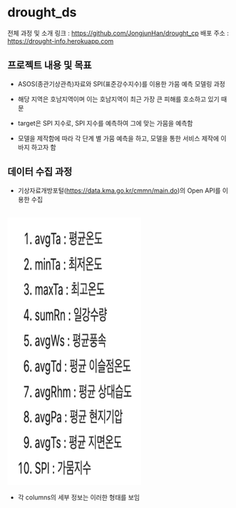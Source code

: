 # drought_ds
<p align="justify">
</p>

전체 과정 및 소개 링크 : https://github.com/JongjunHan/drought_cp
배포 주소 : https://drought-info.herokuapp.com

## 프로젝트 내용 및 목표

- ASOS(종관기상관측)자료와 SPI(표준강수지수)를 이용한 가뭄 예측 모델링 과정

- 해당 지역은 호남지역이며 이는 호남지역이 최근 가장 큰 피해를 호소하고 있기 때문

- target은 SPI 지수로, SPI 지수를 예측하여 그에 맞는 가뭄을 예측함

- 모델을 제작함에 따라 각 단계 별 가뭄 예측을 하고, 모델을 통한 서비스 제작에 이바지 하고자 함

## 데이터 수집 과정

- 기상자료개방포털(https://data.kma.go.kr/cmmn/main.do)의 Open API를 이용한 수집

<p align="left">
  <br>
  <img src="./images/columns.png" width="300" height="600">
  <br>
</p>

- 각 columns의 세부 정보는 이러한 형태를 보임


